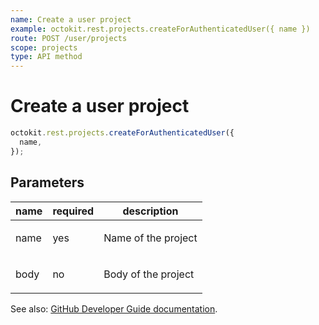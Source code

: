 ```yaml
---
name: Create a user project
example: octokit.rest.projects.createForAuthenticatedUser({ name })
route: POST /user/projects
scope: projects
type: API method
---
```


# Create a user project

```js
octokit.rest.projects.createForAuthenticatedUser({
  name,
});
```

## Parameters

<table>
  <thead>
    <tr>
      <th>name</th>
      <th>required</th>
      <th>description</th>
    </tr>
  </thead>
  <tbody>
    <tr><td>name</td><td>yes</td><td>

Name of the project

</td></tr>
<tr><td>body</td><td>no</td><td>

Body of the project

</td></tr>
  </tbody>
</table>

See also: [GitHub Developer Guide documentation](https://docs.github.com/rest/reference/projects/#create-a-user-project).
